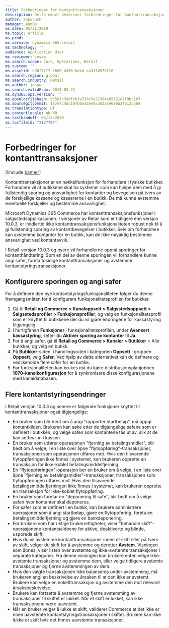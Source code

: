 ```yaml
---
title: Forbedringer for kontanttransaksjoner
description: Dette emnet beskriver forbredringer for kontanttransaksjoner i POS for Dynamics 365 Commerce.
author: anpurush
manager: AnnBe
ms.date: 05/21/2019
ms.topic: article
ms.prod: ''
ms.service: dynamics-365-retail
ms.technology: ''
audience: Application User
ms.reviewer: josaw
ms.search.scope: Core, Operations, Retail
ms.custom: ''
ms.assetid: ed0f77f7-3609-4330-bebd-ca3134575216
ms.search.region: global
ms.search.industry: Retail
ms.author: josaw
ms.search.validFrom: 2019-05-21
ms.dyn365.ops.version: ''
ms.openlocfilehash: 0c561c39dfcbfa739c5a22394c05191e7f9bc107
ms.sourcegitcommit: 1e7e7c4bc197b0a42e4d53d2a54600a2fb125b69
ms.translationtype: HT
ms.contentlocale: nb-NO
ms.lasthandoff: 03/13/2020
ms.locfileid: "3127704"
---
```

# <a name="cash-management-improvements"></a>Forbedringer for kontanttransaksjoner

[!include [banner](includes/banner.md)]


Kontanttransaksjoner er en nøkkelfunksjon for forhandlere i fysiske butikker. Forhandlere vil at butikkene skal ha systemer som kan hjelpe dem med å gi fullstendig sporing og ansvarlighet for kontanter og bevegelsen på tvers av de forskjellige kassene og kassererne i en butikk. De må kunne avstemme eventuelle forskjeller og bestemme ansvarlighet.


Microsoft Dynamics 365 Commerce har kontanttransaksjonsfunksjoner i salgsstedsapplikasjonen. I versjoner av Retail som er tidligere enn versjon 10.0.3, er imidlertid ikke kontanttransaksjonsfunksjonaliteten robust nok til å gi fullstendig sporing av kontantbevegelser i butikker. Selv om forhandlere kan avstemme kontanter for en butikk, kan de ikke nøyaktig bestemme ansvarlighet ved kontantavvik.


I Retail-versjon 10.0.3 og nyere vil forhandlerne oppnå sporinger for kontanthåndtering. Som en del av denne sporingen vil forhandlere kunne angi safer, foreta tosidige kontanttransaksjoner og avstemme kontantstyringstransaksjoner.

## <a name="set-up-traceability-and-define-safes"></a>Konfigurere sporingen og angi safer

For å definere den nye kontantstyringsfunksjonaliteten følger du denne fremgangsmåten for å konfigurere funksjonalitetsprofilen for butikker.

1. Gå til **Retail og Commerce \> Kanaloppsett \> Salgsstedsoppsett \> Salgsstedsprofiler \> Funksjonsprofiler**, og velg en funksjonalitetsprofil som er knyttet til butikkene der du vil gjøre endringene for kassastyring tilgjengelig.
2. I hurtigfanen **Funksjoner** i funksjonalitetsprofilen, under **Avansert kassastyring**, setter du **Aktiver sporing av kontanter** til **Ja**.
3. For å angi safer, gå til **Retail og Commerce \> Kanaler \> Butikker** \> Alle butikker, og velg en butikk.
4. På **Butikker**-siden, i handlingsruten i kategorien **Oppsett** i gruppen **Oppsett**, velg **Safer**. Ved hjelp av dette alternativet kan du definere og vedlikeholde flere safer for en butikk.
4. Før funksjonaliteten kan brukes må du kjøre distribusjonsplanjobben **1070-kanalkonfigurasjon** for å synkronisere disse konfigurasjonene med kanaldatabasen.

## <a name="additional-cash-management-changes"></a>Flere kontantstyringsendringer

I Retail versjon 10.0.3 og senere er følgende funksjoner knyttet til kontanttransaksjoner også tilgjengelige:

- En bruker som blir bedt om å angi "rapporter startbeløp", må oppgi kontantkilden. Brukeren kan søke etter de tilgjengelige safene som er definert i butikken, og velge safen som kontantene tas ut av, slik at de kan settes inn i kassen.
- En bruker som utfører operasjonen "fjerning av betalingsmidler", blir bedt om å velge, i en liste over åpne "flytoppføring"-transaksjoner, transaksjonen som operasjonen utføres mot. Hvis den tilsvarende flytoppføringen ikke finnes i systemet, kan brukeren opprette en transaksjon for ikke-koblet betalingsmiddelfjerning.
- En "flytoppføringen"-operasjon ber en bruker om å velge, i en liste over åpne "fjerning av betalingsmidler"-transaksjoner, transaksjonen som flytoppføringen utføres mot. Hvis den tilsvarende betalingsmiddelfjerningen ikke finnes i systemet, kan brukeren opprette en transaksjon for ikke-koblet flytoppføring.
- En bruker som foretar en "deponering til safe", blir bedt om å velge safen hvor kontanter skal deponeres.
- For safer som er definert i en butikk, kan brukere administrere operasjoner som å angi startbeløp, gjøre en flytoppføring, foreta en betalingsmiddelfjerning og gjøre en bankdeponering.
- For brukere som har riktige brukerrettigheter, viser "behandle skift"-operasjonene kontantsaldoene for aktive, deaktiverte og blinde, usporede skift.
- Hvis du vil avstemme kontanttransaksjoner innen et skift eller på tvers av skift, velger du skift for å avstemme og deretter **Avstem**. Visningen som åpnes, viser listen over avstemte og ikke-avstemte transaksjoner i separate kategorier. Fra denne visningen kan brukere enten velge ikke-avstemte transaksjoner og avstemme dem, eller velge tidligere avstemte transaksjoner og fjerne avstemmingen av dem.
- Hvis den valgte transaksjonen ikke balanseres under avstemming, må brukeren angi en beskrivelse av årsaken til at den ikke er avstemt. Brukere kan velge en enkelttransaksjon og avstemme den mot relevant årsaksbeskrivelse.
- Brukere kan fortsette å avstemme og fjerne avstemming av transaksjoner til skiftet er lukket. Når et skift er lukket, kan ikke transaksjonene være uavstemt.
- Når en bruker velger å lukke et skift, validerer Commerce at det ikke er noen uavstemte kontantstyringstransaksjoner i skiftet. Brukere kan ikke lukke et skift hvis det finnes uavstemte transaksjoner.
